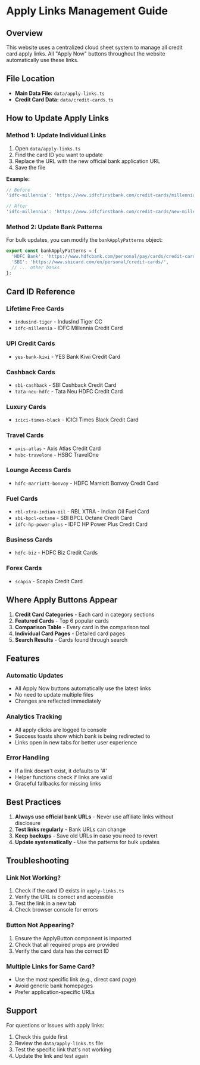 # Apply Links Management Guide

## Overview
This website uses a centralized cloud sheet system to manage all credit card apply links. All "Apply Now" buttons throughout the website automatically use these links.

## File Location
- **Main Data File:** `data/apply-links.ts`
- **Credit Card Data:** `data/credit-cards.ts`

## How to Update Apply Links

### Method 1: Update Individual Links
1. Open `data/apply-links.ts`
2. Find the card ID you want to update
3. Replace the URL with the new official bank application URL
4. Save the file

**Example:**
```typescript
// Before
'idfc-millennia': 'https://www.idfcfirstbank.com/credit-cards/millennia-credit-card',

// After
'idfc-millennia': 'https://www.idfcfirstbank.com/credit-cards/new-millennia-credit-card',
```

### Method 2: Update Bank Patterns
For bulk updates, you can modify the `bankApplyPatterns` object:

```typescript
export const bankApplyPatterns = {
  'HDFC Bank': 'https://www.hdfcbank.com/personal/pay/cards/credit-cards/',
  'SBI': 'https://www.sbicard.com/en/personal/credit-cards/',
  // ... other banks
};
```

## Card ID Reference

### Lifetime Free Cards
- `indusind-tiger` - IndusInd Tiger CC
- `idfc-millennia` - IDFC Millennia Credit Card

### UPI Credit Cards
- `yes-bank-kiwi` - YES Bank Kiwi Credit Card

### Cashback Cards
- `sbi-cashback` - SBI Cashback Credit Card
- `tata-neu-hdfc` - Tata Neu HDFC Credit Card

### Luxury Cards
- `icici-times-black` - ICICI Times Black Credit Card

### Travel Cards
- `axis-atlas` - Axis Atlas Credit Card
- `hsbc-travelone` - HSBC TravelOne

### Lounge Access Cards
- `hdfc-marriott-bonvoy` - HDFC Marriott Bonvoy Credit Card

### Fuel Cards
- `rbl-xtra-indian-oil` - RBL XTRA - Indian Oil Fuel Card
- `sbi-bpcl-octane` - SBI BPCL Octane Credit Card
- `idfc-hp-power-plus` - IDFC HP Power Plus Credit Card

### Business Cards
- `hdfc-biz` - HDFC Biz Credit Cards

### Forex Cards
- `scapia` - Scapia Credit Card

## Where Apply Buttons Appear

1. **Credit Card Categories** - Each card in category sections
2. **Featured Cards** - Top 6 popular cards
3. **Comparison Table** - Every card in the comparison tool
4. **Individual Card Pages** - Detailed card pages
5. **Search Results** - Cards found through search

## Features

### Automatic Updates
- All Apply Now buttons automatically use the latest links
- No need to update multiple files
- Changes are reflected immediately

### Analytics Tracking
- All apply clicks are logged to console
- Success toasts show which bank is being redirected to
- Links open in new tabs for better user experience

### Error Handling
- If a link doesn't exist, it defaults to '#'
- Helper functions check if links are valid
- Graceful fallbacks for missing links

## Best Practices

1. **Always use official bank URLs** - Never use affiliate links without disclosure
2. **Test links regularly** - Bank URLs can change
3. **Keep backups** - Save old URLs in case you need to revert
4. **Update systematically** - Use the patterns for bulk updates

## Troubleshooting

### Link Not Working?
1. Check if the card ID exists in `apply-links.ts`
2. Verify the URL is correct and accessible
3. Test the link in a new tab
4. Check browser console for errors

### Button Not Appearing?
1. Ensure the ApplyButton component is imported
2. Check that all required props are provided
3. Verify the card data has the correct ID

### Multiple Links for Same Card?
- Use the most specific link (e.g., direct card page)
- Avoid generic bank homepages
- Prefer application-specific URLs

## Support

For questions or issues with apply links:
1. Check this guide first
2. Review the `data/apply-links.ts` file
3. Test the specific link that's not working
4. Update the link and test again 